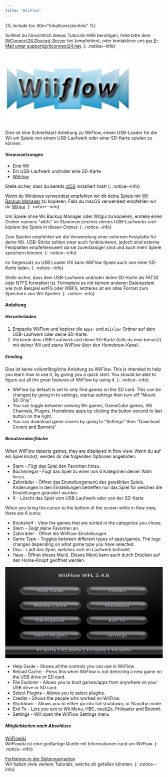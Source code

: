 ```yaml
---
title: "WiiFlow"
---
```


{% include toc title="Inhaltsverzeichnis" %}

Solltest du hinsichtlich dieses Tutorials Hilfe benötigen, trete bitte dem [RiiConnect24 Discord-Server](https://discord.gg/rc24) bei (empfohlen), oder kontaktiere uns [per E-Mail unter support@riiconnect24.net](mailto:support@riiconnect24.net).
{: .notice--info}

![WiiFlow](/images/wiiflowlogo.png)

Dies ist eine Schnellstart-Anleitung zu WiiFlow, einem USB-Loader für die Wii um Spiele von einem USB-Laufwerk oder einer SD-Karte spielen zu können.

#### Voraussetzungen

* Eine Wii
* Ein USB-Laufwerk und/oder eine SD-Karte
* [WiiFlow](https://github.com/Fledge68/WiiFlow_Lite/releases)

Stelle sicher, dass du bereits [cIOS](/cios) installiert hast!
{: .notice--info}

Wenn du Windows verwendest empfehlen wir dir deine Spiele mit [Wii Backup Manager](/wiibackupmanager) zu kopieren. Falls du macOS verwendest empfehlen wir dir [Witgui](https://desairem.com/wordpress/category/witgui-download/).
{: .notice--info}

Um Spiele ohne Wii Backup Manager oder Witgui zu kopieren, erstelle einen Ordner namens "wbfs" im Stammverzeichnis deines USB-Laufwerks und kopiere die Spiele in diesen Ordner.
{: .notice--info}

Zum Spielen empfehlen wir die Verwendung einer externen Festplatte für deine Wii. USB-Sticks sollten zwar auch funktionieren, jedoch sind externe Festplatten empfehlenswert da sie zuverlässiger sind und auch mehr Spiele speichern können.
{: .notice--info}

Im Gegensatz zu USB Loader GX kann WiiFlow Spiele auch von einer SD-Karte laden.
{: .notice--info}

Stelle sicher, dass dein USB-Laufwerk und/oder deine SD-Karte als FAT32 oder NTFS formatiert ist. Formatiere es mit keinem anderen Dateisystem wie zum Beispiel extFS oder WBFS, letzteres ist ein altes Format zum Speichern von Wii-Spielen.
{: .notice--info}

#### Anleitung

##### Herunterladen

1. Entpacke WiiFlow und kopiere die `apps`- und `WiiFlow`-Ordner auf dein USB-Laufwerk oder deine SD-Karte.
2. Verbinde dein USB-Laufwerk und deine SD-Karte (falls du eine benutzt) mit deiner Wii und starte WiiFlow über den Homebrew-Kanal.

##### Einstieg

Dies ist keine vollumfängliche Anleitung zu WiiFlow. This is intended to help you learn how to use it, by giving you a quick start. You should be able to figure out all the great features of WiiFlow by using it.
{: .notice--info}

* WiiFlow by default is set to only find games on the SD card. This can be changed by going in to settings, startup settings then turn off "Mount SD Only".
* You can toggle between viewing Wii games, GameCube games, Wii Channels, Plugins, Homebrew apps by clicking the button second to last button on the right.
* You can download game covers by going to "Settings" then "Download Covers and Banners"

##### Benutzeroberfläche

When WiiFlow detects games, they are displayed in flow view. Wenn du auf ein Spiel klickst, werden dir die folgenden Optionen angeboten:

* Stern - Fügt das Spiel den Favoriten hinzu.
* Bücherregal - Fügt das Spiel zu einer von 6 Kategorien deiner Wahl hinzu.
* Zahnräder - Öffnet das Einstellungsmenü des gewählten Spiels. Änderungen in den Einstellungen betreffen nur das Spiel für welches die Einstellungen geändert wurden.
* X - Löscht das Spiel vom USB-Laufwerk oder von der SD-Karte

When you bring the cursor to the bottom of the screen while in flow view, there are 6 icons:

* Bookshelf - View the games that are sorted in the categories you chose.
* Stern - Zeigt deine Favoriten an.
* Zahnräder - Öffnet die WiiFlow-Einstellungen.
* Game Type - Toggles between different types of apps/games. The logo changes depending on what game type you have selected.
* Disc - Lädt das Spiel, welches sich im Laufwerk befindet.
* Haus - Öffnet dieses Menü. Dieses Menü kann auch durch Drücken auf den Home-Knopf geöffnet werden.

![WF_menu](images/WFmenu.png)

* Help Guide - Shows all the controls you can use in WiiFlow.
* Reload Cache - Press this when WiiFlow is not detecting a new game on the USB drive or SD card.
* File Explorer - Allows you to boot games/apps from anywhere on your USB drive or SD card.
* Select Plugins - Allows you to select plugins.
* Credits - Shows the people who worked on WiiFlow.
* Shutdown - Allows you to either go into full shutdown, or Standby mode.
* Exit To - Lets you exit to Wii Menu, HBC, neek2o, Priiloader and Bootmii.
* Settings - Will open the WiiFlow Settings menu

##### Möglichkeiten nach Abschluss

[WiiFlowiki](https://sites.google.com/site/WiiFlowiki4/)<br> WiiFlowiki ist eine großartige Quelle mit Informationen rund um WiiFlow.
{: .notice--info}

[Fortfahren in der Seitennavigation](site-navigation)<br> Wir haben viele weitere Tutorials, welche dir gefallen könnten.
{: .notice--info}
